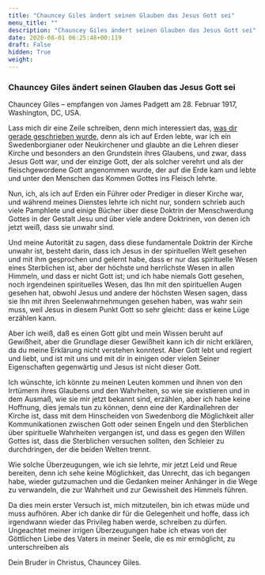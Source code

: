 ```yaml
---
title: "Chauncey Giles ändert seinen Glauben das Jesus Gott sei"
menu_title: ""
description: "Chauncey Giles ändert seinen Glauben das Jesus Gott sei"
date: 2020-08-01 06:25:48+00:119
draft: False
hidden: True
weight:
---
```

### Chauncey Giles ändert seinen Glauben das Jesus Gott sei

Chauncey Giles – empfangen von James Padgett am 28. Februar 1917, Washington, DC, USA.

Lass mich dir eine Zeile schreiben, denn mich interessiert das, [was dir gerade geschrieben wurde](/padgett-botschaften/padgett-botschaften-in-reihenfolge-des-datums/padgett-botschaften-1917/luther-kommentiert-die-broschuere-schwedenborgs-menschgewordener-gott-jep-martin-luther-28-februar-1917/), denn als ich auf Erden lebte, war ich ein Swedenborgianer oder Neukirchener und glaubte an die Lehren dieser Kirche und besonders an den Grundstein ihres Glaubens, und zwar, dass Jesus Gott war, und der einzige Gott, der als solcher verehrt und als der fleischgewordene Gott angenommen wurde, der auf die Erde kam und lebte und unter den Menschen das Kommen Gottes ins Fleisch lehrte.

Nun, ich, als ich auf Erden ein Führer oder Prediger in dieser Kirche war, und während meines Dienstes lehrte ich nicht nur, sondern schrieb auch viele Pamphlete und einige Bücher über diese Doktrin der Menschwerdung Gottes in der Gestalt Jesu und über viele andere Doktrinen, von denen ich jetzt weiß, dass sie unwahr sind.

Und meine Autorität zu sagen, dass diese fundamentale Doktrin der Kirche unwahr ist, besteht darin, dass ich Jesus in der spirituellen Welt gesehen und mit ihm gesprochen und gelernt habe, dass er nur das spirituelle Wesen eines Sterblichen ist, aber der höchste und herrlichste Wesen in allen Himmeln, und dass er nicht Gott ist; und ich habe niemals Gott gesehen, noch irgendeinen spirituelles Wesen, das Ihn mit den spirituellen Augen gesehen hat, obwohl Jesus und andere der höchsten Wesen sagen, dass sie Ihn mit ihren Seelenwahrnehmungen gesehen haben, was wahr sein muss, weil Jesus in diesem Punkt Gott so sehr gleicht: dass er keine Lüge erzählen kann.

Aber ich weiß, daß es einen Gott gibt und mein Wissen beruht auf Gewißheit, aber die Grundlage dieser Gewißheit kann ich dir nicht erklären, da du meine Erklärung nicht verstehen konntest. Aber Gott lebt und regiert und liebt, und ist mit uns und mit dir in einigen oder vielen Seiner Eigenschaften gegenwärtig und Jesus ist nicht dieser Gott.

Ich wünschte, ich könnte zu meinen Leuten kommen und ihnen von den Irrtümern ihres Glaubens und den Wahrheiten, so wie sie existieren und in dem Ausmaß, wie sie mir jetzt bekannt sind, erzählen, aber ich habe keine Hoffnung, dies jemals tun zu können, denn eine der Kardinallehren der Kirche ist, dass mit dem Hinscheiden von Swedenborg die Möglichkeit aller Kommunikationen zwischen Gott oder seinen Engeln und den Sterblichen über spirituelle Wahrheiten vergangen ist, und dass es gegen den Willen Gottes ist, dass die Sterblichen versuchen sollten, den Schleier zu durchdringen, der die beiden Welten trennt.

Wie solche Überzeugungen, wie ich sie lehrte, mir jetzt Leid und Reue bereiten, denn ich sehe keine Möglichkeit, das Unrecht, das ich begangen habe, wieder gutzumachen und die Gedanken meiner Anhänger in die Wege zu verwandeln, die zur Wahrheit und zur Gewissheit des Himmels führen.

Da dies mein erster Versuch ist, mich mitzuteilen, bin ich etwas müde und muss aufhören. Aber ich danke dir für die Gelegenheit und hoffe, dass ich irgendwann wieder das Privileg haben werde, schreiben zu dürfen. Ungeachtet meiner irrigen Überzeugungen habe ich etwas von der Göttlichen Liebe des Vaters in meiner Seele, die es mir ermöglicht, zu unterschreiben als

Dein Bruder in Christus, Chauncey Giles.
